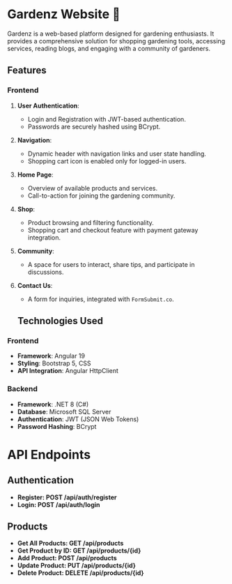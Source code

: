 # Gardenz Website 🌱

Gardenz is a web-based platform designed for gardening enthusiasts. It provides a comprehensive solution for shopping gardening tools, accessing services, reading blogs, and engaging with a community of gardeners.

## Features

### Frontend
1. **User Authentication**:
   - Login and Registration with JWT-based authentication.
   - Passwords are securely hashed using BCrypt.
2. **Navigation**:
   - Dynamic header with navigation links and user state handling.
   - Shopping cart icon is enabled only for logged-in users.
3. **Home Page**:
   - Overview of available products and services.
   - Call-to-action for joining the gardening community.
4. **Shop**:
   - Product browsing and filtering functionality.
   - Shopping cart and checkout feature with payment gateway integration.
5. **Community**:
   - A space for users to interact, share tips, and participate in discussions.
6. **Contact Us**:
   - A form for inquiries, integrated with `FormSubmit.co`.

   ## Technologies Used

### Frontend
- **Framework**: Angular 19
- **Styling**: Bootstrap 5, CSS
- **API Integration**: Angular HttpClient

### Backend
- **Framework**: .NET 8 (C#)
- **Database**: Microsoft SQL Server
- **Authentication**: JWT (JSON Web Tokens)
- **Password Hashing**: BCrypt

# API Endpoints
## Authentication
- **Register: POST /api/auth/register**
- **Login: POST /api/auth/login**

## Products
- **Get All Products: GET /api/products**
- **Get Product by ID: GET /api/products/{id}**
- **Add Product: POST /api/products**
- **Update Product: PUT /api/products/{id}**
- **Delete Product: DELETE /api/products/{id}**
